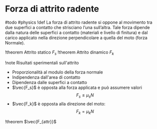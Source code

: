 # Forza di attrito radente
#todo #physics
!def
La forza di attrito radente si oppone al movimento tra due superfici a contatto che strisciano l’una sull’altra. Tale forza dipende dalla natura delle superfici a contatto (materiali e livello di finitura) e dal carico applicato nella direzione perpendicolare a quella del moto (forza Normale).

!theorem Attrito statico
$F_s$
!theorem Attrito dinamico
$F_k$

!note Risultati sperimentali sull'attrito
- Proporzionalità al modulo della forza normale
- Indipendenza dall'area di contatto
- Dipendenza dalle superfici a contatto
- $\vec{F_s}$ è opposta alla forza applicata e può assumere valori
  $$F_s\leq \mu_sN$$
- $\vec{F_k}$ è opposta alla direzione del moto:
  $$F_k = \mu_kN$$

!theorem
$\vec{F_{attr}}$